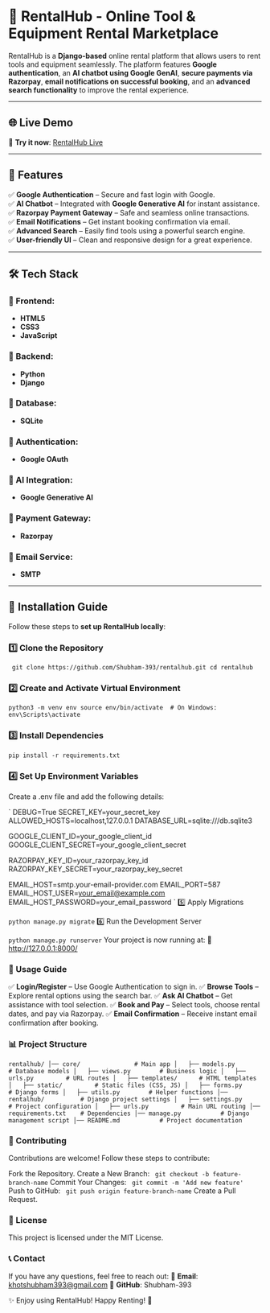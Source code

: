 # 🚀 RentalHub - Online Tool & Equipment Rental Marketplace

RentalHub is a **Django-based** online rental platform that allows users to rent tools and equipment seamlessly. The platform features **Google authentication**, an **AI chatbot using Google GenAI**, **secure payments via Razorpay**, **email notifications on successful booking**, and an **advanced search functionality** to improve the rental experience.

---

## 🌐 Live Demo
🔗 **Try it now**: [RentalHub Live](https://shubham393.pythonanywhere.com/core/)  

---

## 📌 Features

✅ **Google Authentication** – Secure and fast login with Google.  
✅ **AI Chatbot** – Integrated with **Google Generative AI** for instant assistance.  
✅ **Razorpay Payment Gateway** – Safe and seamless online transactions.  
✅ **Email Notifications** – Get instant booking confirmation via email.  
✅ **Advanced Search** – Easily find tools using a powerful search engine.  
✅ **User-friendly UI** – Clean and responsive design for a great experience.  

---

## 🛠️ Tech Stack

### 📌 Frontend:
- **HTML5**
- **CSS3**
- **JavaScript**

### 📌 Backend:
- **Python**  
- **Django**  

### 📌 Database:
- **SQLite**  

### 📌 Authentication:
- **Google OAuth**  

### 📌 AI Integration:
- **Google Generative AI**  

### 📌 Payment Gateway:
- **Razorpay**  

### 📌 Email Service:
- **SMTP**  

---

## 🚀 Installation Guide

Follow these steps to **set up RentalHub locally**:

### 1️⃣ Clone the Repository
`
git clone https://github.com/Shubham-393/rentalhub.git
cd rentalhub`

### 2️⃣ Create and Activate Virtual Environment

`python3 -m venv env
source env/bin/activate  # On Windows: env\Scripts\activate`
### 3️⃣ Install Dependencies

`pip install -r requirements.txt`
### 4️⃣ Set Up Environment Variables
Create a .env file and add the following details:

` DEBUG=True
SECRET_KEY=your_secret_key
ALLOWED_HOSTS=localhost,127.0.0.1
DATABASE_URL=sqlite:///db.sqlite3

GOOGLE_CLIENT_ID=your_google_client_id
GOOGLE_CLIENT_SECRET=your_google_client_secret

RAZORPAY_KEY_ID=your_razorpay_key_id
RAZORPAY_KEY_SECRET=your_razorpay_key_secret

EMAIL_HOST=smtp.your-email-provider.com
EMAIL_PORT=587
EMAIL_HOST_USER=your_email@example.com
EMAIL_HOST_PASSWORD=your_email_password `
5️⃣ Apply Migrations

`python manage.py migrate`
6️⃣ Run the Development Server

`python manage.py runserver`
Your project is now running at:
🔗 http://127.0.0.1:8000/

### 📖 Usage Guide
✅ **Login/Register** – Use Google Authentication to sign in.
✅ **Browse Tools** – Explore rental options using the search bar.
✅ **Ask AI Chatbot** – Get assistance with tool selection.
✅ **Book and Pay** – Select tools, choose rental dates, and pay via Razorpay.
✅ **Email Confirmation** – Receive instant email confirmation after booking.
### 📊 Project Structure
`
rentalhub/
│── core/               # Main app
│   ├── models.py       # Database models
│   ├── views.py        # Business logic
│   ├── urls.py         # URL routes
│   ├── templates/      # HTML templates
│   ├── static/         # Static files (CSS, JS)
│   ├── forms.py        # Django forms
│   ├── utils.py        # Helper functions
│── rentalhub/          # Django project settings
│   ├── settings.py     # Project configuration
│   ├── urls.py         # Main URL routing
│── requirements.txt    # Dependencies
│── manage.py           # Django management script
│── README.md           # Project documentation
`
### 🤝 Contributing
Contributions are welcome! Follow these steps to contribute:

Fork the Repository.
Create a New Branch:
`
git checkout -b feature-branch-name`
Commit Your Changes:
`
git commit -m 'Add new feature'`
Push to GitHub:
`
git push origin feature-branch-name`
Create a Pull Request.
### 📜 License
This project is licensed under the MIT License.

### 📞 Contact
If you have any questions, feel free to reach out:
📧 **Email**: khotshubham393@gmail.com
🔗 **GitHub**: Shubham-393

✨ Enjoy using RentalHub! Happy Renting! 🚀








